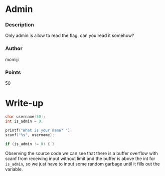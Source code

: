 # Admin

### Description

Only admin is allow to read the flag, can you read it somehow?

### Author

momiji

### Points

50

# Write-up

```c
char username[50];
int is_admin = 0;

printf("What is your name? ");
scanf("%s", username);

if (is_admin != 0) { }
```

Observing the source code we can see that there is a buffer overflow with scanf
from receiving input without limit and the buffer is above the int for `is_admin`, 
so we just have to input some random garbage until it fills out the variable.
